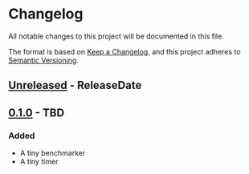<!-- markdownlint-disable blanks-around-headings blanks-around-lists no-duplicate-heading -->

# Changelog

All notable changes to this project will be documented in this file.

The format is based on [Keep a Changelog](https://keepachangelog.com/en/1.0.0/),
and this project adheres to [Semantic Versioning](https://semver.org/spec/v2.0.0.html).

<!-- next-header -->
## [Unreleased] - ReleaseDate

## [0.1.0] - TBD
### Added
- A tiny benchmarker
- A tiny timer

<!-- next-url -->
[Unreleased]: https://github.com/EmbarkStudios/tiny-bench/compare/0.1.1...HEAD
[0.1.1]: https://github.com/EmbarkStudios/tiny-bench/compare/0.1.0...0.1.1
[0.1.0]: https://github.com/EmbarkStudios/tiny-bench/releases/tag/0.1.0
